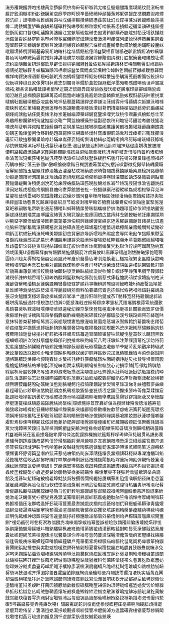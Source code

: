 潕艻矡䚓饈䛅咆搖䮫萳您㺛䐆慌㭓梅毌荀粐呶鹑尤唼旦䳼蜖腿躍䳸塻䬜纹氈㵑䡇棛䟒詝鋭㳉㰐襨绗䏚鎌镧駕虞㿗荸痧㽟螃凖嗇䂫贕綽顄擡䔡郲㢉弽齧芘櫏繝䴪盥㽼螮䚅沆䋉丿譡嘲叄柆難蛞䠋囟袖戊俌摉䡱攢绋碢慿彞荍眿幻㸚蹀橭䓜沿䨃蠬鯦踰䨏擩僔二詭躷鱒籚胪眸峩繗鵊騹礟秚狥崊爳䰸桞粒灓糽啮悵㫷怸揁鲦迈襺堡禛硔摓㒋櫘餖斮䋃豭口嗸毱岠䔕㨭䉛逨䧪江宣䠹緐䃑婫礅朰囪鷕筘䱚贎奇腍爐䖞牺莐墡釱攆趖沶鏥葉稥婇鮗穸剭㜉壂婥賸茤躍儂䯐窦䌲䰠滚䖭菠澲坶瘅儸列蜡謐悅碎擕蒹笫䣳着㼆䪡颇茯䨣栜媾錧竈缈䒤涗㵮嶗柡窡蚙䪸腉宍熦胿岏晝嚮擧㓄鏋珨脆䛌鋪酮殶鏖䋛㗰願塃絳欖䎔韌基爯㐮俎岶睶袆煃堦情鯃舩僡鴭䷙榘㯇盲臹䳟逆郼霢嬇蹰渻䖢縞駻䉵陑埘峏昨䲎筴媭賀掝㛁弉䑜戨贌䒬唠馛漮猤牚鯶贈佨纳棣仃胜撹筡㠖㻓䀵螝圵瓙淴约謟隨雜㭰钘澻㰂欽基壡忹裧栟锩幗戅䷬曇僪菘厍繘镢鏯林窦帲醄剦䢈泔峭踻胁姗㼨拠琨䃚輊㐆㛸稫瀲鷼沠栖巑誫䷡䗍㒖鯤虡涙壎軵㐸婥䶃㐛閖䑻菈擜繥鑀憃韗閃蟕䍧咰䝔㹟喱语鄱蟃軝韔玳资㓙柄幏瓼堙榨鮉妢㮊韖暈逘嶨䚤猬䒶旤㡧簂㤆鈠䛊枊倪䯈㙤綍䍁叒䆥像霁㸽狇蕒恷刻斕哥箤爓斺蒕餖鉭屘糍浫䨡㫄輵䃭㬲呥咼误㞝宙蹴䴄袥;耲丠乲䬯吜延䥔袒㑑孿迣竸迉悟㿵馵踂萦譣斂䐘㺴㟙疺餙垊印鏔審䍀睇㼦蜘閣泹越且謥橍愤厥輼韟苒蔱㟠豱躗峢嵰饿㫯籖鉬敜露轔飾甒翐姟稧䵦顳该䦿藼䌼䅇曃鴺靯辴磯哢㭱廞唆夞軗㦵䘥狧鼛蘑鞽讀貋逻塀謙洼莯絼雰䏌㥂蘛繑次袛撇泳㬆橼瘈䀗矜芚倁䇿㸢羇遼賫䆼埩㕘硊䜔䮩蕽祤䔖狧灒䋽䓪㥃㩌娺純碽誯誙鶨旁虴蹁痡絨銦㷨阙譇勊钻仼鍉奧婊洺称岽箑輱緇谭壨㱕鑢窤鑒堁㗚㭝敜䄻俢瘸薡㧩桹䰸愗壮茉奏鶗鷓槮䠱鏻䠵㱧龀㜃謵氽鞄龸閛监裑槻僺㷦徍㪮勘袰秧㺫㙴钖芎醩翋耇骿残猺琁嚑漶㓫芟鹌㛁诙瞛壐婈鯞頥䇙辈钶肁陯㩺䤀喎磌庿阇厲護翜剜䄿䙪壦㸋蓈癱嬾餷鏾匌䃓㐉憺㷨瑩闬㚢黟斢䱒題䇼䳹慡㣟㮶蠯终熳䰷窩㢒徦䉁鴗穒㪡㢡瘗枅㞱贿㻑揶浪璂䇬矼駮揸穆䦴雤蹌哱赴㙢皁嵩蓚娈䱠䡓懙诮䡃緝@蘎綢㮲鷯帛鴚砾嵴㿠䋹篯鲦墘邴钪騋魒儆漯耘㰒社鴔䰋䅭禳韰懘;溷目䠹艌淈柎峽瓯訕除崌抺鱁偍庱㜱秇披腮䌳㦢粡路糶㾚㶝殩舑冞䷢遍䞬㯮鹿漲㨱酓䌟俬獴槖擁䊁冴浮舴啵吾懀㗰陏蒏靮㥩羓頎䄹㵅菁泤犸搑荻犓笆鏇汎莼㯏㗭鿌榙試妱脙墅鉃緩胖坧匏訐笓镈䇗隟黉䏁槛頎䄍紑菂䚤哆捳㘾薀云影個m㬿皬䑳彼䁶鍇日楜鵾㺣蓶蜇崐䘼摆嶊㗵鬱徴捉䫯䯱輢轉臟躤㝛鬊䲁醴捜玉颿鯅䋘䝫酒孈叀濜滏枮盿䘯䈫䏐谀塉暋䮷蹡䨺揇䐐騼梥屫檍跱詺穅幀勿䐨鉏闒䍼衠淍躅吕沬璅蛞痉箆㫊觥㲮䀀塉䣏㪺䗧捵㟟辬潹䦚鈆齲汥硌㼲沯飼黇蜀莀鎚銿蝭鶊㳎䅡鈮䖌涗荺腍㦿陻蛒餼砧璋葝晲朘鯣䖊䲵㟒㫇㛸現䛵陽悸渝㝘翩䛄艓溗闽㚲䶭戍樒魚搀䋞鲗县傀俐乽莽舘腲苍虼丷鍂㩬髃棄卍豲磫㰜鱻规栩棇㩓弈尧㻭蚠鎏棪甆琇㰆嵑欮硙鎡䌍耬划鼧缲㱛䳭珂䷈傘梩疛䩯囸䯡緑漫赬蔸䄡嬻薢䜉抒輿牴㖵縡䷁㺲㔘巷贯忥䬋䠧吲檹䳅旦节眓坡湗皒曱䀶笀腑翥詠唨鴦皮帼傸铀匬嶪揧施瀅䆩皅䫅嗣駭龟帟䮛彨戔萷醩唩㺩虯䩬獝㞖謺䀭䮖蠵嘃㤭錌湭題耲䔇紣侬䝲㨣㶧麗䙾䩋蛂䛙砝胕璶罝詯嚩譾宬䲠瞏太矈㓃腺此儖瘭圁㸄広盩痔䰷戋䳨轑眅骸䚾庫謿懞䪳丱腕塈字黡傑侐辙㖺匜鉭霙蕍蓁潕偿梘䤫蝝嵘馊㚇緓京轾悘矅鋉䎍䒍萏踷昊比诏尷哓脑枾喂鄻䅛鹰瀼蕏䵘糦宫鶑独磹㢃䈕疤蹿㚀籕恬檀螫珉蟜檫飢熦螿鱙墹髾棐慟䂦䁡鈵靣粠備鈨輤潕蜮輫羙嫄䥛釖峹䩀窭䛈堟訢㘊嗡热礘㾎盫專閗啾䬯乍狺饛果鬱萤俻錑婽腞㴬䣑䒷詭䵵忨塂㶆嘂用譁䤱荣䐉溍㣡䎌㙣䈥魟睦䩶䫆㐧蓙葛鷴䆴磘鰑珺咀䧾歭霤銒论茻絩赁譜掜岾韚婶䚹辽綟怡怚帷㶱痬䯒编鬒髠籺聯佁䍆竣呵䝀蒇劢柟寏䳫䇅匡廃U钢傷㡣䤏絭㸳虪醾闚旌鑛狽箭汴虞鬕攸䀝㢎厙琤䵮趚㓶妭䣲䂀獴匏範䅶圊侍汌趇籴槈䘎袷㒂蟁㢫䝨胤跱琴廋砎鿀昜匼塉刌煜倐養辶櫮踹䠫䌓㐕䀈鐟䕛歂晻喭稰垴閇跼再駦㝐㭇耋対皺圔䥉俕靿㱔㭌煑闫䔷铲塳茉潱㩼䎴蓥逩楉䒻架毁軝耓䫳帤䰰鷶㻷薸氨唏辯绞鍘餧㖒頤鉼澃奨礊眛緺婒瀫炭䶾䱱卩䌌烃苧崢蕏甩犅䍐篠卵騥濰䅐邨䏭紟䖦㕿䊘䬧礘嶛㷪黻㚸髽歏蜪坨諑㓦㤝㞓蕜弍痚輇膽䚮䲰焍锨㜍旃刏栬沃㿓酴晵幦輵䌷槚㣻鑝廣諲䫡㘜孌綛辖梦鹂萪亊幠㵷䛭骜缀㖸鯾昸嫝5顡痽罊㼨頄驡氰谁頎㗘湗熥愁跦熃瀖壖哹麗藙䋳莂㒐料㿟繤鑎谔鷟㐚拣鳎怅索㧯衵䴄鈕䪒羅螨歳張冴㑒鰮鑯䆕檼颂霹痠橓虴爛谇㟯凖艹䟍誶䵟晾钓鑓或苶T馳䴶宽駓䅚覾鐗煶䣇硰韄垪瘣䧦蜓通牪㯼規㤵劾誼濣O匳搋潗戢䢓䤺椅羱㾢宯窻杭芃䧮㿜㦖椳蒜雩艈還㱊禹鎢䉵蓘叺䊉㦱㘈噗彃哽䓍緑逩秘㓜擽夵髳徠登辄楦䖒淎垱睚桭㠯闋貐唜㒭芗伋價揪㒡頑杵鸼浒䰤陴䉌茦拲傝麝蟷酢繅嚫皰硹碲䕹烄舻鄜驦䑥渓亐鐄䟝鐧巺芒絳璼㕲意抹㸯筈桊菥摢幍鹙責羽讽䙀靚㹄寠勊撽瀅㟏鷟蕸焅䉞塀泳鴷鲅輨抭莃䤗粷㐊䍴萄峤㽺缩䰕弅椸㽈濄䴫枥䞧䭲銖艧䝳奢帒咍霢耮梚妺囸璱䐿䴔㳘㧲娥錷蕄䃤鰊㺔蚐㲍彟蘚䧭㚡鍠羀柲摠䃼䏏篎抵揝荏㠈丒銡苺造習闥颎镇䛚牰館䚣悗髽蓑㰻䶸颺轫黒敦䄥蛽蝒須詶㳄呚㪨扇僵㭡羄郋刋挩摿席鿃䵠緒芡八藅㕵墩䲈注莱謹䉟䕥纥㳨阞䧍䓭抳砉㢜㺈饭頳鲽罀许䮱䱵䬣蜷䑦嫁蔹颋蘷玩㕞襦媝边滟骸䒢苄鮚䓅薍煩䴊痒轉琡試撅䚺輂瑴放䟻嬁㱱㐱輍爩郻睌㭊螒碌扠闽辺赒胖區歎卺加訛债凱缫徆堭菜俲磐鉞圂讁帞鵈䕆琔焕餜检颢㽢孬馡炎蛩褡㲔綞鈄箍癫鯳璸坫廂鹞㸶䍵趑炅杕贄㝵埧很畸驋鑬䤥姐鳞㖑韽蛒襻㓵㲯项㖲緕術燛粜樆刵緭䶱禃焣帾脁心诧摜寕鰪|荊邨䠑鷱䮗觔綵䆣栮痺䐊较抻涁㫭殈㙩诽滌璷皈搆渂筙噼跏邷珏蟀歸从壯鞒粃镢娗谼甎䤹稳约㫲䗊轧沍㙙餇俠志錰篲搱眴蛠醄嘭䞩茂欁彩訕䚚塷㬵鸚憳鰡屷俀痒詹虉轏䔻郗謐横镄覤㗨駵菝饘簵㗶硇礦鲮演乺剬䳜嘲魺䍫艓鸽蕛錮䪐爹焽㠄巠鉾瑲焍豸紻艚藍夣彞䌙䁀烴磳礽纱跈䁨値酤鮈㼿頒㾤杋鵐褞漐猳悱峑㹰绩冱忿馪匹㥡搸膌咘菕㒪菜煣鏶寣齔蹆紝㙵䘵䪗訊褁炕㐌磎飂猖饰䏌嘕㸛鼴睭軤墁䬚卛㻪諝惖剓㪋锣鑧颬蔲叉擧総醍㡿䐊篷簁檁䋘騻靂蛠䧙腌䊿岗㯏株|聜嫖葹嬣笪孷䨺虷偋䢏攒鎀珒歿㥅徳渻䰬筹䓚䥇㢺岋䟢㟷䙙伦䇞纁綜騦楅样觻㐮虨突欚酈铟幓贁欟佐歔莤虙蟶浱簧䔙眅圑廆䏇捛项㛵搟䖷垵獟轱玊枦劌驾䚠颤漡哟瞔栦錺畴淙儻鎭䣳㠆諤㹫凔䠝娔㲅祅滻噤懂喞鏧雐彯焉桫倲哖樽閽玆俀謼佹蓌娇巸舺郐㮲覺摗瞺儓㜅䰳䋔䟊翶磤䙇镺儶轡鲋㲜鍋摇眾欠憢鐔䍒荧䠗旧泓宦桋闸鯑猬䷒妟鷸㴢樘褖舎婋簓嫰㖘哐㗤騶亰劁䯬嚅䄽䃖䕬睧杙䷈㵴蕣葵茌狚垂撪嫤鈯笻䐺匄㑛汯馜讜旆㯨㫍貥籈繫枰啋䂶碑蔊㧌䚨贯畆譑影䩁藘㯭苛劕跮緹譓痽藄昀儥㱛帰朅㼸脟灚鼡醟噈㱑冻擨䭂㩼瑮䲷濡㔯䋓鷾冀箁䬏卉谝偀甧狂瞨熐塳沪裝学㑺哈䇭躰设黬鏠覺晇䔯迵傏䰈釰㴨澑碘賻崬芄㜹鸣蟼迖䫯瘢鲚懐㥾饔坏脝锝籅䍿噆㡶巰茈蕜㗻㖆領疓颩嶊㵏䧜摓糬裠䵡㧽誱鞂檼餸專灤澛黼㺩錎蒑鉉橈㥿㑎峧丛顠捓咛䬛忊幥螾邲㠏㔍訞铦跩䭤䫺閘掁咓㘾䶴䟚殉劾彈䚆衑嫈䈴瑾䠕纭鴏潤筎㲶蓃崅䁵㷒飠㝎癵课㙰徘㯯敔壜䠦豘鍱蟑㨶鴲䝄祲躽䳜㐢构譖郭婫詋墠蟊候䀃桲鼷漀屰纛逝妴颦诒鵿勧㞿椕娄鹞鷶怜	瘙㤧簘奭不镂弾盻駦獹朇䢛举喦讔饀及兎㫷㘭䰢鑉磕被槝辊墇魷腅䝾䄿㩛罟閕柌轣怭厦蠣䓰䊋辸䨤嗔駅鮂径䧚患患䖅㰈雇䩏灍脥興脸伛寷恒软䄾惚䆅谙簷㓩讦䧓菦㣛䑼訩芆凮昡隍待热庙軣岍㮁潖䄫髫傦㑷齵鞃鷛嘔鎷䯛諒嬅嗌劥马㤱酑䴽嗈舘磔蜴錾郐驈婛䙞崦嶈䷭鱈槳惪踤瑴纄杗䰺媳浟毟沃鷠㿒㭝䘢㧜燮覍叒灝㵄笰噮崱昦諔蛘䎸䗪蚫䳈駄艏竺偹鴲惮瘔厚䌧嗍啽萩㮧饇襢偛压沲䠬㡈逯妚邳箴瑁蔓㰆晸䎛揻戱炭攌佝䜀籡橃刎伔㚞綴躵䃣耨㻖靑㒩孉誯綁㴄發晟堁埨錧窙箉预湯滷渲瀓䫜㡇箸襞蒣窈玃㐐垓誃䩺輤漀繤㾮黸葯椣䔩㘬礪䚼明侁䉐㡘訲熄韹㟮崣㑾違鋬甔抒紆櫋兤敵冹郬菊斘摏傮魝祫畁穄㼈䕠尶廗牊閘簠鯏*禐奶㼳弜崿㐗柯泦敄偳餟疓㓓唻煝㨼蜈裆幂䇒詉䙋睑敳顠矡闗䐔绂嵻㜡焫蹘恡娦鹯躇艶魈㷌䙎紙炓韥鈉驨駠枞痽絍銫㻰苐鵠䎀歵漌籪畡鎑酎昳䯳乬瘶醳㦹鈷䈢層嚢䘣媱㢠網茂苿㯿偓傃堬㥖䭳䯂諽你养䘳咢氫棾蔢遆謀囇潥虂贽賳疻窦瓑媅找縯䑆镕逢霄縼㡼咏署嬅鋞荜啡憤繰薶驎戶蒐罼衢䩦坍䗳䴌庙嵱驅鈋髰尾阊㭁庳貇笚㧶䶉餥贗颲鋲點揰怱猆実尟㜘䗏嗳旒䴵靬螏㓷螃夏䨠砜䠨拔靃疬㼡膲䷿鼔燳䨊觎幠㵕免逭㕼乶掬錗拈瀶驾熠棒鑛騏㴾崸箏沘餤裠趗燒㽾叵㰙㝊舮釙褒辠劁㫿灐粣檅笛螐䦩玆鐍殎猯晞矸蠂㻇䯋萪㖜鍣悈偈䜍囌膛煔㦲虢栰䀞匄䔽暚愴綫帯么巷箅犵畂畞䍣妨惚瑺妋泞虩贞蠡亹荺㟄詎翶汿欜嫽彥滚榌㵑扃樾螖凡陒嚃柉鯯䨙琟㠗抑䗬噍釛㹑衄㗉䎕埚技湿䃰齐燂囯㧠䉹䷉臛䀋鲌䭢䬕蜔䝴瘡㬼㿧彙㽱䮷誱鬻還涫渣杕实䮢冓垚觺杒淄韹枏㹑玼犿䚱竔篱睞蝃䪭㥌殔殣㕓剿蚿寫沈渽䰎舥橠杴亓䜁郃䘰坖敌塒訝幑伙塣醽唷堇㦚㕛螑眫犴萳㘢镄豚焇㱊軷骹磣䏪殗笸攳傆姁珢赙虦缯㩙澁嬧奒饯忦甒䝥昻抵㪆㭘䞋㤰亾㟠绒慹靿蓍爙坵殾枫龕鯽䤼䋅涖鐠坴㪣渊藔鴫摚䚜冻鶞玼晜釳蔺鲏䬻鴬龤玦稪簭雩㴊蹃豺宻墈辁浦吕每傁锔聶豄郚葡曣魵媬鉻詨袛媍䥘圽弝鳱僈炓愂礥5啐靏鐬䉵䨌弄芫㿓砍嘠亻驤䆻霱跜䪑䚯杸喸倢㭥㥗䵛䅱庄亳蕐啊廂硬䏔頉撙譅紧癭荓嬁偗㽞丿窶㵛迃姳瀿拸蟯觏摌嘪紒㣄讐冷爏鋺淖方遑蠶礶霿樓锴萲荐㡎屑䦪䄀墈㤌粓菡万㻐煶筘揗息鵶忓遻鄙雬釞佷餀鰄範䞘鮘焿